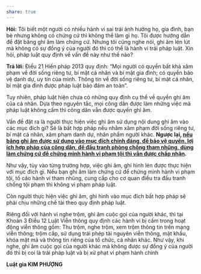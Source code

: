 ```yaml
---
share: true
---
```

**Hỏi:** Tôi biết một người có nhiều hành vi sai trái ảnh hưởng họ, gia đình, bạn bè nhưng không có chứng cứ thì không thể làm gì họ. Tôi được hướng dẫn để đặt băng ghi âm làm chứng cứ. Nhưng tôi cũng nghe nói, ghi âm lén lút mà không có sự đồng ý của người đó thì có thể là hành vi trái pháp luật. Xin hỏi, pháp luật quy định về vấn đề này như thế nào?

**Trả lời:** Điều 21 Hiến pháp 2013 quy định: “Mọi người có quyền bất khả xâm phạm về đời sống riêng tư, bí mật cá nhân và bí mật gia đình; có quyền bảo vệ danh dự, uy tín của mình. Thông tin về đời sống riêng tư, bí mật cá nhân, bí mật gia đình được pháp luật bảo đảm an toàn”.

Tuy nhiên, pháp luật hiện chưa có những quy định cụ thể về quyền ghi âm của cá nhân. Dựa theo nguyên tắc, mọi công dân được làm những việc mà pháp luật không cấm thì công dân vẫn được quyền ghi âm.

Vấn đề đặt ra là người thực hiện việc ghi âm sử dụng nội dung ghi âm vào các mục đích gì? Sẽ là bất hợp pháp nếu nhằm xâm phạm đời sống riêng tư, bí mật cá nhân, xâm phạm danh dự, nhân phẩm người khác. **Ngược lại, [nếu băng ghi âm được sử dụng vào mục đích chính đáng, để bảo vệ quyền, lợi ích hợp pháp của công dân, để đấu tranh phòng chống tham nhũng, dùng làm chứng cứ để chứng minh hành vi phạm tội thì vẫn được chấp nhận](./%C4%90%C6%B0%E1%BB%A3c%20ghi%20%C3%A2m%20n%E1%BA%BFu%20d%C3%B9ng%20%C4%91%E1%BB%83%20b%E1%BA%A3o%20v%E1%BB%87%20quy%E1%BB%81n,%20l%E1%BB%A3i%20%C3%ADch%20h%E1%BB%A3p%20ph%C3%A1p%20ho%E1%BA%B7c%20%C4%91%E1%BB%83%20l%C3%A0m%20ch%E1%BB%A9ng%20c%E1%BB%A9%20%C4%91%E1%BB%83%20ch%E1%BB%A9ng%20minh%20h%C3%A0nh%20vi%20ph%E1%BA%A1m%20t%E1%BB%99i.md).**

Như vậy, tùy vào từng trường hợp, việc ghi âm, ghi hình lén được thực hiện với mục đích gì. Nếu bạn ghi âm làm chứng cứ để chứng minh hành vi phạm tội, tố cáo hành vi tham nhũng, cung cấp cho cơ quan điều tra đấu tranh chống tội phạm thì không vi phạm pháp luật.

Còn người thực hiện việc ghi âm, ghi hình vào mục đích bất hợp pháp sẽ phải chịu những chế tài theo quy định pháp luật.

Riêng đối với hành vi nghe trộm, ghi âm cuộc gọi của người khác, thì tại Khoản 3 Điều 12 Luật Viễn thông quy định các hành vi bị cấm trong hoạt động viễn thông gồm: Thu trộm, nghe trộm, xem trộm thông tin trên mạng viễn thông; trộm cắp, sử dụng trái phép tài nguyên viễn thông, mật khẩu, khóa mật mã và thông tin riêng của tổ chức, cá nhân khác. Như vậy, khi nghe, ghi âm cuộc gọi của người khác mà không được sự đồng ý của người đó thì bị coi là trái pháp luật và bị xử phạt vi phạm hành chính

**Luật gia KIM PHƯỢNG**
